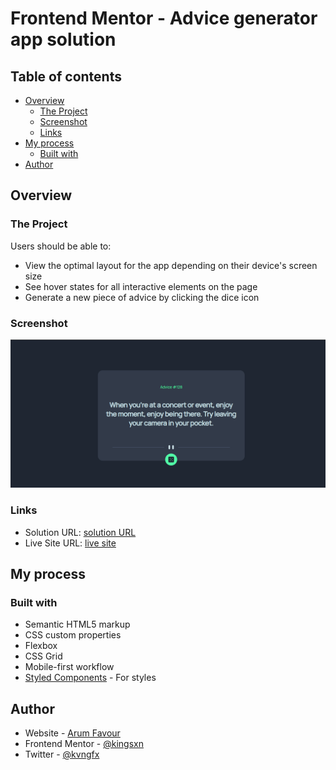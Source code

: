 # Frontend Mentor - Advice generator app solution

## Table of contents

- [Overview](#overview)
  - [The Project](#the-challenge)
  - [Screenshot](#screenshot)
  - [Links](#links)
- [My process](#my-process)
  - [Built with](#built-with)
- [Author](#author)



## Overview

### The Project

Users should be able to:

- View the optimal layout for the app depending on their device's screen size
- See hover states for all interactive elements on the page
- Generate a new piece of advice by clicking the dice icon

### Screenshot

![](./images/Screenshot.png)


### Links

- Solution URL: [solution URL](https://github.com/Arum-Favour/Advice-generator-App.git)
- Live Site URL: [live site](https://arum-favour.github.io/Advice-generator-App/)

## My process

### Built with

- Semantic HTML5 markup
- CSS custom properties
- Flexbox
- CSS Grid
- Mobile-first workflow
- [Styled Components](https://styled-components.com/) - For styles


## Author

- Website - [Arum Favour](https://arum-favour.github.io/My-Portfolio/)
- Frontend Mentor - [@kingsxn](https://www.frontendmentor.io/profile/Kingsxn)
- Twitter - [@kvngfx](https://www.twitter.com/kvngfx)
